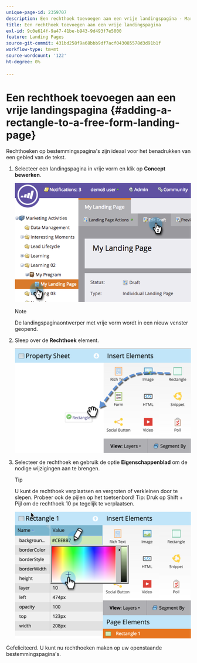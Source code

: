```yaml
---
unique-page-id: 2359707
description: Een rechthoek toevoegen aan een vrije landingspagina - Marketo Docs - Productdocumentatie
title: Een rechthoek toevoegen aan een vrije landingspagina
exl-id: 9c0e614f-9a47-41be-b943-9d493f7e5000
feature: Landing Pages
source-git-commit: 431bd258f9a68bbb9df7acf043085578d3d91b1f
workflow-type: tm+mt
source-wordcount: '122'
ht-degree: 0%

---
```


# Een rechthoek toevoegen aan een vrije landingspagina {#adding-a-rectangle-to-a-free-form-landing-page}

Rechthoeken op bestemmingspagina&#39;s zijn ideaal voor het benadrukken van een gebied van de tekst.

1. Selecteer een landingspagina in vrije vorm en klik op **Concept bewerken**.

   ![](assets/image2014-9-16-14-3a50-3a51.png)

   >[!NOTE]
   >
   >De landingspaginaontwerper met vrije vorm wordt in een nieuw venster geopend.

1. Sleep over de **Rechthoek** element.

   ![](assets/image2015-5-21-14-3a48-3a45.png)

1. Selecteer de rechthoek en gebruik de optie **Eigenschappenblad** om de nodige wijzigingen aan te brengen.

   >[!TIP]
   >
   >U kunt de rechthoek verplaatsen en vergroten of verkleinen door te slepen. Probeer ook de pijlen op het toetsenbord! Tip: Druk op Shift + Pijl om de rechthoek 10 px tegelijk te verplaatsen.

   ![](assets/image2015-5-21-14-3a50-3a24.png)

Gefeliciteerd.  U kunt nu rechthoeken maken op uw openstaande bestemmingspagina&#39;s.
